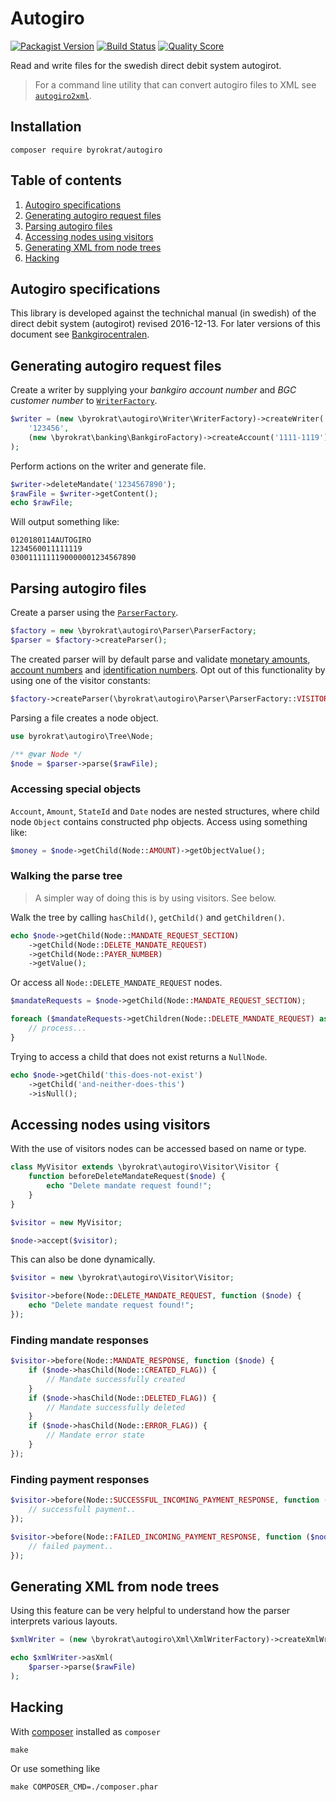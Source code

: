 # Autogiro

[![Packagist Version](https://img.shields.io/packagist/v/byrokrat/autogiro.svg?style=flat-square)](https://packagist.org/packages/byrokrat/autogiro)
[![Build Status](https://img.shields.io/travis/byrokrat/autogiro/master.svg?style=flat-square)](https://travis-ci.com/github/byrokrat/autogiro)
[![Quality Score](https://img.shields.io/scrutinizer/g/byrokrat/autogiro.svg?style=flat-square)](https://scrutinizer-ci.com/g/byrokrat/autogiro)

Read and write files for the swedish direct debit system autogirot.

> For a command line utility that can convert autogiro files to XML see
> [`autogiro2xml`](https://github.com/byrokrat/autogiro2xml).

## Installation

```shell
composer require byrokrat/autogiro
```

## Table of contents

1. [Autogiro specifications](#autogiro-specifications)
1. [Generating autogiro request files](#generating-autogiro-request-files)
1. [Parsing autogiro files](#parsing-autogiro-files)
1. [Accessing nodes using visitors](#accessing-nodes-using-visitors)
1. [Generating XML from node trees](#generating-xml-from-node-trees)
1. [Hacking](#hacking)

## Autogiro specifications

This library is developed against the technichal manual (in swedish) of the
direct debit system (autogirot) revised 2016-12-13. For later versions of this
document see [Bankgirocentralen](http://bgc.se).

## Generating autogiro request files

Create a writer by supplying your *bankgiro account number* and
*BGC customer number* to [`WriterFactory`](/src/Writer/WriterFactory.php).

<!-- @example WriterFactory -->
```php
$writer = (new \byrokrat\autogiro\Writer\WriterFactory)->createWriter(
    '123456',
    (new \byrokrat\banking\BankgiroFactory)->createAccount('1111-1119')
);
```

Perform actions on the writer and generate file.

<!--
    @include WriterFactory
    @expectOutput /AUTOGIRO/
-->
```php
$writer->deleteMandate('1234567890');
$rawFile = $writer->getContent();
echo $rawFile;
```

Will output something like:

```
0120180114AUTOGIRO                                            1234560011111119  
0300111111190000001234567890                                                    
```

<!--
    @example RawFile
    @include WriterFactory
```php
$writer->deleteMandate('1234567890');
$rawFile = $writer->getContent();
```
-->

## Parsing autogiro files

Create a parser using the [`ParserFactory`](/src/Parser/ParserFactory.php).

<!-- @example ParserFactory -->
```php
$factory = new \byrokrat\autogiro\Parser\ParserFactory;
$parser = $factory->createParser();
```

The created parser will by default parse and validate
[monetary amounts](https://github.com/moneyphp/money),
[account numbers](https://github.com/byrokrat/banking) and
[identification numbers](https://github.com/byrokrat/id). Opt out of this
functionality by using one of the visitor constants:

<!-- @include ParserFactory -->
```php
$factory->createParser(\byrokrat\autogiro\Parser\ParserFactory::VISITOR_IGNORE_OBJECTS);
```

Parsing a file creates a node object.

<!--
    @example AutogiroFile
    @include ParserFactory
    @include RawFile
-->
```php
use byrokrat\autogiro\Tree\Node;

/** @var Node */
$node = $parser->parse($rawFile);
```

### Accessing special objects

`Account`, `Amount`, `StateId` and `Date` nodes are nested structures, where child
node `Object` contains constructed php objects. Access using something like:

<!--
    @example SpecialObjects
    @include AutogiroFile
-->
```php
$money = $node->getChild(Node::AMOUNT)->getObjectValue();
```

### Walking the parse tree

> A simpler way of doing this is by using visitors. See below.

Walk the tree by calling `hasChild()`, `getChild()` and `getChildren()`.

<!--
    @example GetChild
    @include AutogiroFile
    @expectOutput "0000001234567890"
-->
```php
echo $node->getChild(Node::MANDATE_REQUEST_SECTION)
    ->getChild(Node::DELETE_MANDATE_REQUEST)
    ->getChild(Node::PAYER_NUMBER)
    ->getValue();
```

Or access all `Node::DELETE_MANDATE_REQUEST` nodes.

<!--
    @example GetChildren
    @include AutogiroFile
-->
```php
$mandateRequests = $node->getChild(Node::MANDATE_REQUEST_SECTION);

foreach ($mandateRequests->getChildren(Node::DELETE_MANDATE_REQUEST) as $deleteRequest) {
    // process...
}
```

Trying to access a child that does not exist returns a `NullNode`.

<!--
    @example NullNode
    @include AutogiroFile
    @expectOutput "1"
-->
```php
echo $node->getChild('this-does-not-exist')
    ->getChild('and-neither-does-this')
    ->isNull();
```

## Accessing nodes using visitors

With the use of visitors nodes can be accessed based on name or type.

<!--
    @include AutogiroFile
    @expectOutput "/Delete mandate request found!/"
-->
```php
class MyVisitor extends \byrokrat\autogiro\Visitor\Visitor {
    function beforeDeleteMandateRequest($node) {
        echo "Delete mandate request found!";
    }
}

$visitor = new MyVisitor;

$node->accept($visitor);
```

This can also be done dynamically.

<!--
    @example Visitor
    @include AutogiroFile
-->
```php
$visitor = new \byrokrat\autogiro\Visitor\Visitor;

$visitor->before(Node::DELETE_MANDATE_REQUEST, function ($node) {
    echo "Delete mandate request found!";
});
```

### Finding mandate responses

<!--
    @example Mandate-response-recipe
    @include Visitor
-->
```php
$visitor->before(Node::MANDATE_RESPONSE, function ($node) {
    if ($node->hasChild(Node::CREATED_FLAG)) {
        // Mandate successfully created
    }
    if ($node->hasChild(Node::DELETED_FLAG)) {
        // Mandate successfully deleted
    }
    if ($node->hasChild(Node::ERROR_FLAG)) {
        // Mandate error state
    }
});
```

### Finding payment responses

<!--
    @example Payment-response-recipe
    @include Visitor
-->
```php
$visitor->before(Node::SUCCESSFUL_INCOMING_PAYMENT_RESPONSE, function ($node) {
    // successfull payment..
});

$visitor->before(Node::FAILED_INCOMING_PAYMENT_RESPONSE, function ($node) {
    // failed payment..
});
```

## Generating XML from node trees

Using this feature can be very helpful to understand how the parser interprets
various layouts.

<!--
    @include ParserFactory
    @include RawFile
    @expectOutput "/^<\?xml version=/"
-->
```php
$xmlWriter = (new \byrokrat\autogiro\Xml\XmlWriterFactory)->createXmlWriter();

echo $xmlWriter->asXml(
    $parser->parse($rawFile)
);
```

## Hacking

With [composer](https://getcomposer.org/) installed as `composer`

```shell
make
```

Or use something like

```shell
make COMPOSER_CMD=./composer.phar
```
